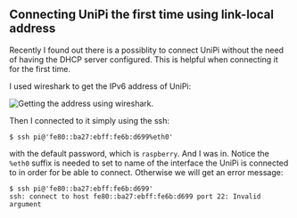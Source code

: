 Connecting UniPi the first time using link-local address
------------------------------------------------------------

Recently I found out there is a possiblity to connect UniPi without the need of
having the DHCP server configured. This is helpful when connecting it for the
first time.

I used wireshark to get the IPv6 address of UniPi:

![Getting the address using wireshark.](/picture.png)

Then I connected to it simply using the ssh:

    $ ssh pi@'fe80::ba27:ebff:fe6b:d699%eth0'

with the default password, which is `raspberry`. And I was in. Notice the `%eth0` suffix is needed to set to name of the interface the UniPi is connected to in order for be able to connect. Otherwise we will get an error message:

    $ ssh pi@'fe80::ba27:ebff:fe6b:d699'
    ssh: connect to host fe80::ba27:ebff:fe6b:d699 port 22: Invalid argument
